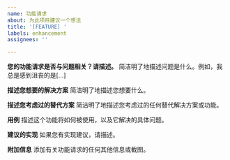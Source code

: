 ```yaml
---
name: 功能请求
about: 为此项目建议一个想法
title: '[FEATURE] '
labels: enhancement
assignees: ''

---
```


**您的功能请求是否与问题相关？请描述。**
简洁明了地描述问题是什么。例如，我总是感到沮丧的是[...]

**描述您想要的解决方案**
简洁明了地描述您想要什么。

**描述您考虑过的替代方案**
简洁明了地描述您考虑过的任何替代解决方案或功能。

**用例**
描述这个功能将如何被使用，以及它解决的具体问题。

**建议的实现**
如果您有实现建议，请描述。

**附加信息**
添加有关功能请求的任何其他信息或截图。